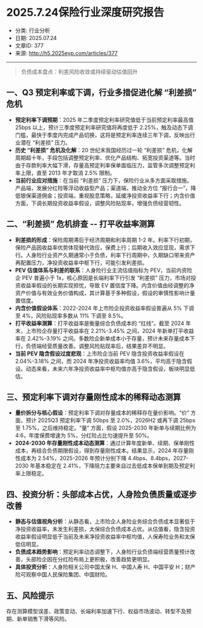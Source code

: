 # 2025.7.24保险行业深度研究报告

- 分类: 行业分析
- 日期: 2025.07.24
- 文章ID: 377
- 来源: http://h5.2025eyp.com/articles/377

---

> 负债成本盘点：利差风险收敛或持续驱动估值回升

## 一、Q3 预定利率或下调，行业多措促进化解 “利差损” 危机

- **预定利率下调预期**：2025 年二季度预定利率研究值低于当前预定利率最高值 25bps 以上，预计三季度预定利率研究值将再度低于 2.25%，触及动态下调门槛，最快于季度内完成产品切换，这将是预定利率连续三年下调，反映出行业潜在 “利差损” 压力。
- **历史 “利差损” 危机及化解**：20 世纪末我国经历过一轮 “利差损” 危机，化解周期超十年，手段包括调整预定利率、优化产品结构、拓宽投资渠道等。当时由于存款利率大幅下滑，存量高预定利率保单面临压力，监管多次调整预定利率上限，直至 2013 年才取消 2.5% 限制。
- **当前行业应对措施**：在当前 “利差损” 压力下，保险行业从多方面采取措施。产品端，发展分红险等浮动收益型产品；渠道端，推动全方位 “报行合一”，降低银保渠道佣金；投资端，重视股息策略，延缓净投资收益率下行；内含价值方面，下调长期投资收益率假设，调整风险贴现率，增强负债经营韧性。

## 二、“利差损” 危机排查 -- 打平收益率测算

- **利差损的形成**：保险周期滞后于经济周期和利率周期 1-2 年。利率下行初期，保险产品因收益率优势体现替代效应，保费上行；后期收入效应显现，需求下行。人身险行业资产久期通常小于负债，利率下行周期中，久期缺口带来资产再配置压力，净投资收益率中枢下行，可能引发利差损。
- **PEV 估值体系与利差的联系**：人身险行业主流估值指标为 PEV，当前内资险企 PEV 普遍小于 1x，核心原因是长端利率下行引发 “利差损” 压力，市场对投资收益率假设的长期实现担忧，导致 EV 置信度下降。内含价值由经调整的净资产价值与有效业务价值构成，其计算基于多种假设，假设的审慎性影响计量置信度。
- **内含价值假设体系**：2022-2024 年上市险企投资收益率假设普遍从 5% 下调至 4%，风险贴现率多数从 11% 下调至 8.5%。
- **打平收益率测算**：打平收益率是衡量综合负债成本的 “红线”。截至 2024 年末，上市险企存量打平收益率在 2.21%-3.45% 之间，2024 年新单打平收益率在 2.42%-3.19% 之间。多数险企新单成本小于存量，预计未来存量成本下行，负债端经营质量改善。调整风险贴现率后，结果差异不明显。
- **当前 PEV 隐含假设过度悲观**：上市险企当前 PEV 隐含投资收益率假设在 2.04%-3.18% 之间，而 2024 年净投资收益率均值 3.6%，平均高于隐含假设。动态来看，未来六年净投资收益率中枢均值亦高于隐含假设，板块明显低估。

## 三、预定利率下调对存量刚性成本的稀释动态测算

- **量价拆分与核心假设**：预定利率下调对存量成本的稀释存在量价影响。“价” 方面，预计 2025Q3 预定利率下调 50bps 至 2.0%，2026H2 或再下调 25bps 至 1.75%，之后维持稳定。“量” 方面，假设 2025-2030 年新单与续期比例为 4:6，年度保费增速为 5%，分红险占比匀速提升至 50%。
- **2024-2030 年存量刚性成本动态测算**：通过计算年度新单、续期、保单刚性成本，再结合负债期限假设，得到存量刚性成本。结果显示，2024 年存量刚性成本为 2.54%，2025-2026 年预计分别下降 4.4bps、8.4bps，2027-2030 年基本稳定在 2.41%，下降阻力主要来自过去低成本保单到期及预定利率上限稳定。

## 四、投资分析：头部成本占优，人身险负债质量或逐步改善

- **静态与估值视角分析**：从静态看，上市险企人身险业务综合负债成本显著低于净投资收益率，未发生利差损，太保综合负债成本占优。从估值看，隐含投资收益率假设明显低于当前及未来净投资收益率中枢均值，人保寿险业务和太保低估明显。
- **负债成本趋势影响**：预定利率动态调整下，人身险行业负债端经营质量预计改善，头部险企因在分红险布局上更积极，改善趋势更明显。
- **具体投资分析**：人身险相关公司中国太保 H、中国人寿 H、中国平安 H；财产险可观察中国人民保险集团、中国财险。

## 五、风险提示

存在测算模型误差、政策变动、长端利率加速下行、权益市场波动、转型不及预期、新单销售下滑等风险。

